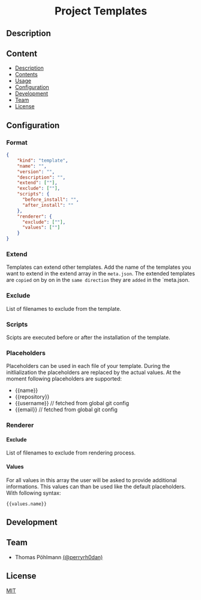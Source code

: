<h1 align="center">
    Project Templates
</h1>

<h4 align="center">

</h4>

## Description

## Content

- [Description](#description)
- [Contents](#contents)
- [Usage](#usage)
- [Configuration](#configuration)
- [Development](#development)
- [Team](#team)
- [License](#license)

## Configuration

### Format

``` json
{
    "kind": "template",
    "name": "",
    "version": "",
    "description": "",
    "extend": [""],
    "exclude": [""],
    "scripts": {
      "before_install": "",
      "after_install": ""
    },
    "renderer": {
      "exclude": [""], 
      "values": [""]
    }
}
```

### Extend

Templates can extend other templates. Add the name of the templates you want to extend in the extend array in the `meta.json`. The extended templates are `copied` on by on in the `same direction` they are `added` in the `meta.json.

### Exclude

List of filenames to exclude from the template.

### Scripts

Scipts are executed before or after the installation of the template.

### Placeholders

Placeholders can be used in each file of your template. During the initlialization the placeholders are replaced by the actual values. At the moment following placeholders are supported:
- {{name}}
- {{repository}} 
- {{username}} // fetched from global git config
- {{email}} // fetched from global git config

### Renderer

#### Exclude

List of filenames to exclude from rendering process.

#### Values

For all values in this array the user will be asked to provide additional informations. 
This values can than be used like the default placeholders. With following syntax:

```
{{values.name}}
```

## Development

## Team

- Thomas Pöhlmann [(@perryrh0dan)](https://github.com/perryrh0dan)

## License

[MIT](https://github.com/perryrh0dan/tmpo/blob/master/license.md)
